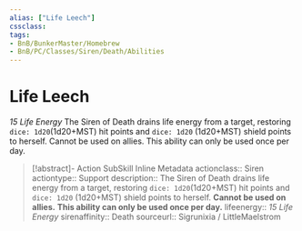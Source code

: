 ```yaml
---
alias: ["Life Leech"]
cssclass: 
tags:
- BnB/BunkerMaster/Homebrew
- BnB/PC/Classes/Siren/Death/Abilities
---
```

# Life Leech
_15 Life Energy_
The Siren of Death drains life energy from a target, restoring `dice: 1d20`(1d20+MST) hit points and `dice: 1d20` (1d20+MST) shield points to herself.
Cannot be used on allies.
This ability can only be used once per day.

>[!abstract]- Action SubSkill Inline Metadata
> actionclass:: Siren
> actiontype:: Support
> description:: The Siren of Death drains life energy from a target, restoring `dice: 1d20`(1d20+MST) hit points and `dice: 1d20` (1d20+MST) shield points to herself. __Cannot be used on allies.__ __This ability can only be used once per day.__
> lifeenergy:: _15 Life Energy_
> sirenaffinity:: Death
> sourceurl:: Sigrunixia / LittleMaelstrom

